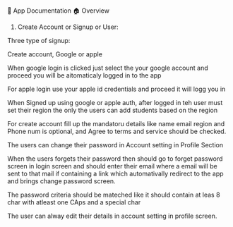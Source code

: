📘 App Documentation
🏠 Overview

1. Create Account or Signup or User:

Three type of signup: 

Create account, Google or apple

When google login is clicked just select the your google account and proceed you will be aitomaticaly logged in to the app

For apple login use your apple id credentials and proceed it will logg you in

When Signed up using google or apple auth, after logged in teh user must set their region the only the users can add students based on the region 

For create account fill up the mandatoru details like name email region and Phone num is optional, and Agree to terms and service should be checked.

The users can change their password in Account setting in Profile Section

When the users forgets their password then should go to forget password screen in login screen and should enter their email where a email will be sent to that mail if containing a link which automativally redirect to the app and brings change password screen.

The password criteria should be mateched like it should contain at leas 8 char with atleast one CAps and a special char 


The user can alway edit their details in account setting in profile screen.
